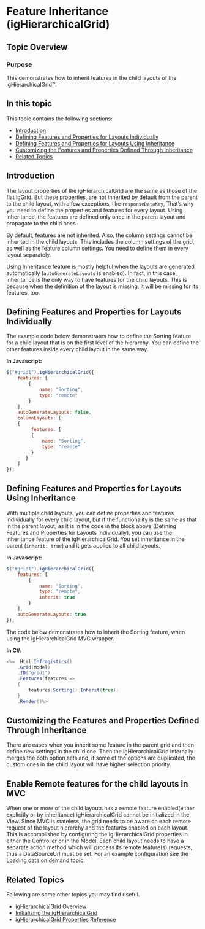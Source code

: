 ﻿<!--
|metadata|
{
    "fileName": "ighierarchicalgrid-feature-inheritance",
    "controlName": "igHierarchicalGrid",
    "tags": ["Extending","Grids"]
}
|metadata|
-->

# Feature Inheritance (igHierarchicalGrid)

## Topic Overview

### Purpose
This demonstrates how to inherit features in the child layouts of the igHierarchicalGrid™.

## In this topic
This topic contains the following sections:

-   [Introduction](#introduction)
-   [Defining Features and Properties for Layouts Individually](#individually)
-   [Defining Features and Properties for Layouts Using Inheritance](#inheritance)
-   [Customizing the Features and Properties Defined Through Inheritance](#custom)
-   [Related Topics](#relTopics)

## <a id="introduction"></a> Introduction
The layout properties of the igHierarchicalGrid are the same as those of the flat igGrid. But these properties, are not inherited by default from the parent to the child layout, with a few exceptions, like `responseDataKey`, That’s why you need to define the properties and features for every layout. Using inheritance, the features are defined only once in the parent layout and propagate to the child ones.

By default, features are not inherited. Also, the column settings cannot be inherited in the child layouts. This includes the column settings of the grid, as well as the feature column settings. You need to define them in every layout separately.

Using Inheritance feature is mostly helpful when the layouts are generated automatically (`autoGenerateLayouts` is enabled). In fact, in this case, inheritance is the only way to have features for the child layouts. This is because when the definition of the layout is missing, it will be missing for its features, too.

## <a id="individually"></a> Defining Features and Properties for Layouts Individually 
The example code below demonstrates how to define the Sorting feature for a child layout that is on the first level of the hierarchy. You can define the other features inside every child layout in the same way.

**In Javascript:**

```js
$("#grid1").igHierarchicalGrid({
    features: [
        {
            name: "Sorting",
            type: "remote"
        }
    ],
    autoGenerateLayouts: false,
    columnLayouts: [
    {
         features: [
         {
             name: "Sorting",
             type: "remote"
         }
       }    
    ]
});
```

## <a id="inheritance"></a> Defining Features and Properties for Layouts Using Inheritance 
With multiple child layouts, you can define properties and features individually for every child layout, but if the functionality is the same as that in the parent layout, as it is in the code in the block above (Defining Features and Properties for Layouts Individually), you can use the inheritance feature of the igHierarchicalGrid. You set inheritance in the parent (`inherit: true`) and it gets applied to all child layouts.

**In Javascript:**

```js
$("#grid1").igHierarchicalGrid({
    features: [
        {
            name: "Sorting",
            type: "remote",
            inherit: true
        }
    ],
    autoGenerateLayouts: true
});
```

The code below demonstrates how to inherit the Sorting feature, when using the igHierarchicalGrid MVC wrapper.

**In C#:**

```csharp
<%=  Html.Infragistics()
    .Grid(Model)
    .ID("grid1")
    .Features(features =>
    {
        features.Sorting().Inherit(true);  
    }
    .Render()%>
```

## <a id="custom"></a> Customizing the Features and Properties Defined Through Inheritance 
There are cases when you inherit some feature in the parent grid and then define new settings in the child one. Then the igHierarchicalGrid internally merges the both option sets and, if some of the options are duplicated, the custom ones in the child layout will have higher selection priority.

## <a id="remote"></a> Enable Remote features for the child layouts in MVC
When one or more of the child layouts has a remote feature enabled(either explicitly or by inheritance) igHierarchicalGrid cannot be initialized in the View. Since MVC is stateless, the grid needs to be aware on each remote request of the layout hierarchy and the features enabled on each layout. This is accomplished by configuring the igHierarchicalGrid properties in either the Controller or in the Model. Each child layout needs to have a separate action method which will process its remote feature(s) requests, thus a DataSourceUrl must be set. For an example configuration see the [Loading data on demand](igHierarchicalGrid-Load-on-Demand.html) topic.

## <a id="relTopics"></a>Related Topics 
Following are some other topics you may find useful.

- [igHierarchicalGrid Overview](igHierarchicalGrid-Overview.html)
- [Initializing the igHierarchicalGrid](igHierarchicalGrid-Initializing.html)
- [igHierarchicalGrid Properties Reference](%%jQueryApiUrl%%/ui.ighierarchicalgrid#options)

 

 


